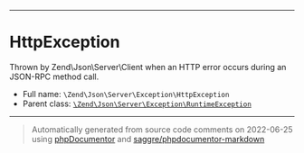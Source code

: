 ***

# HttpException

Thrown by Zend\Json\Server\Client when an HTTP error occurs during an JSON-RPC method call.

* Full name: `\Zend\Json\Server\Exception\HttpException`
* Parent class: [`\Zend\Json\Server\Exception\RuntimeException`](./RuntimeException.md)

***
> Automatically generated from source code comments on 2022-06-25 using [phpDocumentor](http://www.phpdoc.org/) and [saggre/phpdocumentor-markdown](https://github.com/Saggre/phpDocumentor-markdown)
